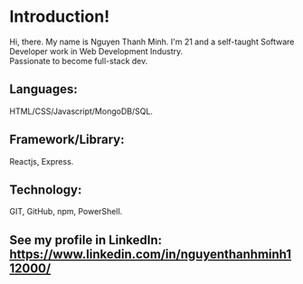 # Introduction!

Hi, there. My name is Nguyen Thanh Minh. I'm 21 and a self-taught Software Developer work in Web Development Industry.\
Passionate to become full-stack dev.

## Languages:

HTML/CSS/Javascript/MongoDB/SQL.

## Framework/Library:

Reactjs, Express.

## Technology:

GIT, GitHub, npm, PowerShell.

## See my profile in LinkedIn: https://www.linkedin.com/in/nguyenthanhminh112000/
